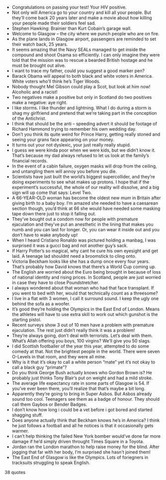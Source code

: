  - Congratulations on passing your test! Your HIV positive.
 - Not only will America go to your country and kill all your people. But they’ll come back 20 years later and make a movie about how killing your people made their soldiers feel sad.
 - Stephen Hawking: Brainier than Kurt Cobain’s garage wall.
 - Welcome to Glasgow – the city where we punch people who are on fire.
 - As the plane lands in Glasgow airport, passengers are reminded to set their watch back, 25 years.
 - It seems amazing that the Navy SEALs managed to get inside the compound and shoot Osama so efficiently. I can only imagine they were told that the mission was to rescue a bearded British hostage and he must be brought out alive.
 - I want to trace my father, could you suggest a good marker pen?
 - Barack Obama will appeal to both black and white voters in America. White voters who’ll think he’s Tiger Woods.
 - Nobody thought Mel Gibson could play a Scot, but look at him now! Alcoholic and a racist!
 - Two negatives make a positive but only in Scotland do two positives make a negative: aye right.
 - I like storms. I like thunder and lightning. What I do during a storm is shag my girlfriend and pretend that we’re taking part in the conception of the Antichrist.
 - I think that should be the anti – speeding advert it should be footage of Richard Hammond trying to remember his own wedding day.
 - Don’t you think its quite weird for Prince Harry, getting really stoned and seeing your grans face appearing on your money.
 - It turns out your not dyslexic, your just really really stupid.
 - I guess we were kinda poor when we were kids, but we didn’t know it. That’s because my dad always refused to let us look at the family’s financial records.
 - In the event of a cabin failure, oxygen masks will drop from the ceiling, and untangling them will annoy you before you die.
 - Scientists have just built the world’s biggest supercollider, and they’re doing experiments to see what makes up protons. I hope that if the experiment’s successful, the whole of our reality will dissolve, and a big sign will up come that says: Level Two.
 - A 66-YEAR-OLD woman has become the oldest new mum in Britain after giving birth to a baby boy. I’m amazed she needed to have a caesarean section though, you’d think at 66 she would have needed some masking tape down there just to stop it falling out.
 - They’ve bought out a condom now for people with premature ejaculation and they’ve put an anesthetic in the lining that makes you numb and you can last for longer. Or, you can wear it inside out and you don’t have to wake anybody up!
 - When I heard Cristiano Ronaldo was pictured holding a manbag, I was surprised it was a gucci bag and not another guy’s sack.
 - If Harry Potter’s so magical, why cant he cure his own eyesight and get laid. A teenage lad shouldnt need a broomstick to cling onto.
 - Victoria Beckham looks like she has a dump once every four years. That’s probably how David knows that there’s a World Cup coming up.
 - The English are worried about the Euro being brought in because of loss of national identity and rising prices. In Scotland, people are just worried in case they have to close Poundstretcher.
 - I always wondered about that woman who had that face transplant. If you went to bed with her, would that technically count as a threesome?
 - I live in a flat with 3 women, I call it surround sound. I keep the ugly one behind the sofa as a woofer.
 - It’s good they’re holding the Olympics in the East End of London. Means the athletes will have to use extra skill to work out which gunshot is the starting pistol.
 - Recent surveys show 3 out of 10 men have a problem with premature ejaculation. The rest just didn’t really think it was a problem!
 - They’re always going, don’t deal with terrorists. Let’s deal with them. What’s Allah offering you boys, 100 virgins? We’ll give you 50 slags.
 - I did Scottish footballer of the year this year, attempted to do some comedy at that. Not the brightest people in the world. There were seven O-Levels in that room, and they were all mine.
 - Why is it that it’s okay to call a white person “mate” yet it’s not okay to call a black guy “primate”?
 - Do you think George Bush actually knows who Gordon Brown is? He probably just thinks Tony Blair’s put on weight and had a mild stroke.
 - The average life expectancy rate in some parts of Glasgow is 54. If you’ve ever been there, you’ll realize that that’s maybe a bit long.
 - Apparently they’re going to bring in Super Asbos. But Asbos already sound too cool. Teenagers see them as a badge of honour. They should call them Gaybos or Bender Badges.
 - I don’t know how long i could be a vet before i got bored and started shagging stuff.
 - Does anyone actually think that Beckham knows he’s in America? I think he just follows a football and all he notices is that it occasionally gets warmer.
 - I can’t help thinking the failed New York bomber would’ve done far more damage if he’d simply driven throught Times Square in a Toyota.
 - Jordan ran the London marathon to help raise money for the blind. After jogging that far with her body, I’m surprised she hasn’t joined them!
 - The East End of Glasgow is like the Olympics. Lots of foriegners in tracksuits struggling to speak English.

38 quotes
